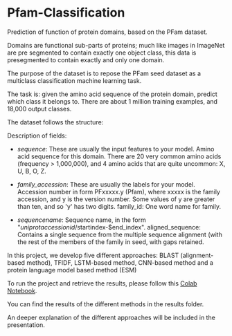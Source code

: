 # Pfam-Classification
Prediction of function of protein domains, based on the PFam dataset.

Domains are functional sub-parts of proteins; much like images in ImageNet are pre segmented to
contain exactly one object class, this data is presegmented to contain exactly and only one
domain.

The purpose of the dataset is to repose the PFam seed dataset as a multiclass classification
machine learning task.

The task is: given the amino acid sequence of the protein domain, predict which class it belongs
to. There are about 1 million training examples, and 18,000 output classes.

The dataset follows the structure:

Description of fields:

- *sequence*: These are usually the input features to your model. Amino acid sequence for this domain.
There are 20 very common amino acids (frequency > 1,000,000), and 4 amino acids that are quite
uncommon: X, U, B, O, Z.

- *family_accession*: These are usually the labels for your model. Accession number in form PFxxxxx.y
(Pfam), where xxxxx is the family accession, and y is the version number.
Some values of y are greater than ten, and so 'y' has two digits.
family_id: One word name for family.

- *sequencename*: Sequence name, in the form "$uniprotaccessionid/$startindex-$end_index".
aligned_sequence: Contains a single sequence from the multiple sequence alignment (with the rest of the members of
the family in seed, with gaps retained.

In this project, we develop five different approaches: BLAST (alignment-based method), TFIDF, LSTM-based method, CNN-based method and a protein language model based method (ESM)

To run the project and retrieve the results, please follow this [Colab Notebook](https://colab.research.google.com/drive/126pLNqShG515j9VmEMJohU6SVa2WEvZw?usp=sharing).

You can find the results of the different methods in the results folder.

An deeper explanation of the different approaches will be included in the presentation.